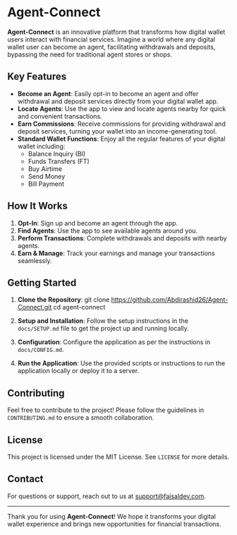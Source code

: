 # Agent-Connect

**Agent-Connect** is an innovative platform that transforms how digital wallet users interact with financial services. Imagine a world where any digital wallet user can become an agent, facilitating withdrawals and deposits, bypassing the need for traditional agent stores or shops. 

## Key Features

- **Become an Agent**: Easily opt-in to become an agent and offer withdrawal and deposit services directly from your digital wallet app.
- **Locate Agents**: Use the app to view and locate agents nearby for quick and convenient transactions.
- **Earn Commissions**: Receive commissions for providing withdrawal and deposit services, turning your wallet into an income-generating tool.
- **Standard Wallet Functions**: Enjoy all the regular features of your digital wallet including:
  - Balance Inquiry (BI)
  - Funds Transfers (FT)
  - Buy Airtime
  - Send Money
  - Bill Payment

## How It Works

1. **Opt-In**: Sign up and become an agent through the app.
2. **Find Agents**: Use the app to see available agents around you.
3. **Perform Transactions**: Complete withdrawals and deposits with nearby agents.
4. **Earn & Manage**: Track your earnings and manage your transactions seamlessly.

## Getting Started

1. **Clone the Repository**:
   git clone https://github.com/Abdirashid26/Agent-Connect.git
   cd agent-connect
2. **Setup and Installation**:
   Follow the setup instructions in the `docs/SETUP.md` file to get the project up and running locally.

3. **Configuration**:
   Configure the application as per the instructions in `docs/CONFIG.md`.

4. **Run the Application**:
   Use the provided scripts or instructions to run the application locally or deploy it to a server.

## Contributing

Feel free to contribute to the project! Please follow the guidelines in `CONTRIBUTING.md` to ensure a smooth collaboration.

## License

This project is licensed under the MIT License. See `LICENSE` for more details.

## Contact

For questions or support, reach out to us at [support@faisaldev.com](mailto:faisaldev26@gmail.com).

---

Thank you for using **Agent-Connect**! We hope it transforms your digital wallet experience and brings new opportunities for financial transactions.


